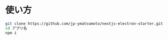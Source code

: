 # 使い方

```bash
git clone https://github.com/jp-ymatsumoto/nextjs-electron-starter.git アプリ名
cd アプリ名
npm i
```
